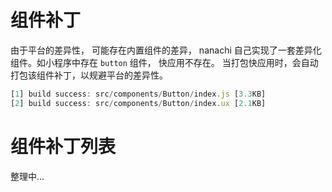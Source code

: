 # 组件补丁
由于平台的差异性， 可能存在内置组件的差异， nanachi 自己实现了一套差异化组件。如小程序中存在 `button` 组件， 快应用不存在。
当打包快应用时，会自动打包该组件补丁，以规避平台的差异性。

```jsx
[1] build success: src/components/Button/index.js [3.3KB]
[2] build success: src/components/Button/index.ux [2.1KB]
```

# 组件补丁列表
整理中...